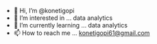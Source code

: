 - 👋 Hi, I’m @konetigopi
- 👀 I’m interested in ... data analytics
- 🌱 I’m currently learning ... data analytics
- 📫 How to reach me ... konetigopi61@gmail.com

<!---
konetigopi/konetigopi is a ✨ special ✨ repository because its `README.md` (this file) appears on your GitHub profile.
You can click the Preview link to take a look at your changes.
--->
